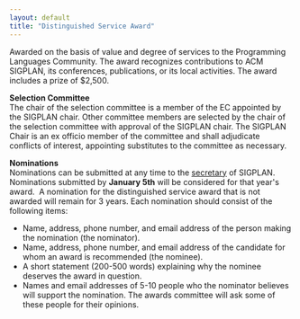 ```yaml
---
layout: default
title: "Distinguished Service Award"
---
```

Awarded on the basis of value and degree of services to the
Programming Languages Community. The award recognizes contributions
to ACM SIGPLAN, its conferences, publications, or its local
activities. The award includes a prize of $2,500.  

**Selection Committee**  
The chair of the selection committee is a
member of the EC appointed by the SIGPLAN chair. Other committee
members are selected by the chair of the selection committee with
approval of the SIGPLAN chair. The SIGPLAN Chair is an ex officio
member of the committee and shall adjudicate conflicts of interest,
appointing substitutes to the committee as necessary.

**Nominations**  
Nominations can be submitted at any time to the
[secretary](mailto:secretary_sigplan@acm.org) of SIGPLAN.
Nominations submitted by **January 5th** will be considered for
that year's award.&#160; A nomination for the distinguished service
award that is not awarded will remain for 3 years.
Each nomination should consist of the following items:

-   Name, address, phone number, and email address of the person
    making the nomination (the nominator).
-   Name, address, phone number, and email address of the candidate
    for whom an award is recommended (the nominee).
-   A short statement (200-500 words) explaining why the nominee
    deserves the award in question.
-   Names and email addresses of 5-10 people who the nominator
    believes will support the nomination. The awards committee will ask
    some of these people for their opinions.
